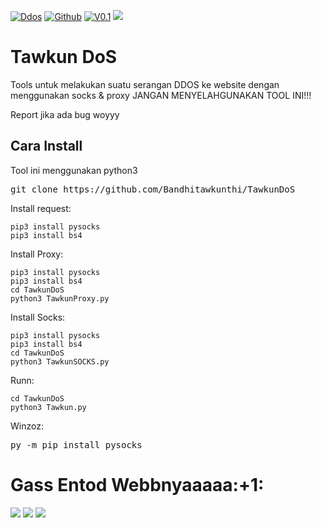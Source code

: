 [![Ddos](https://img.shields.io/badge/-Ddos-green?style=flat&logo=python&link=https://github.com/Bandhitawkunthi)](https://github.com/Bandhitawkunthi)
[![Github](https://img.shields.io/badge/-Github-black?style=flat&logo=github&link=https://github.com/Bandhitawkunthi)](https://github.com/Bandhitawkunthi)
[![V0.1](https://img.shields.io/badge/-V0.1-black?style=flat&logo=&link=https://github.com/Bandhitawkunthi)](https://github.com/Bandhitawkunthi)
<img src="https://h.top4top.io/p_2171cxqxf0.jpeg"></img>
# Tawkun DoS
Tools untuk melakukan suatu serangan DDOS ke website dengan menggunakan socks & proxy 
JANGAN MENYELAHGUNAKAN TOOL INI!!!


Report jika ada bug woyyy

<h2>Cara Install</h2>
Tool ini menggunakan python3 

<pre>git clone https://github.com/Bandhitawkunthi/TawkunDoS</pre>

Install request:
```
pip3 install pysocks
pip3 install bs4
```
Install Proxy:
```
pip3 install pysocks
pip3 install bs4
cd TawkunDoS
python3 TawkunProxy.py
```
Install Socks:
```
pip3 install pysocks
pip3 install bs4
cd TawkunDoS
python3 TawkunSOCKS.py
```
Runn:
```
cd TawkunDoS
python3 Tawkun.py
```
Winzoz:
<pre>py -m pip install pysocks</pre>

<h1>Gass Entod Webbnyaaaaa:+1:</h1>
<Img src="https://h.top4top.io/p_21716qb480.jpg"></img>
<Img src="https://j.top4top.io/p_21717z2381.jpg"></img>
<Img src="https://i.top4top.io/p_2171bn9ub0.jpg"></img>


